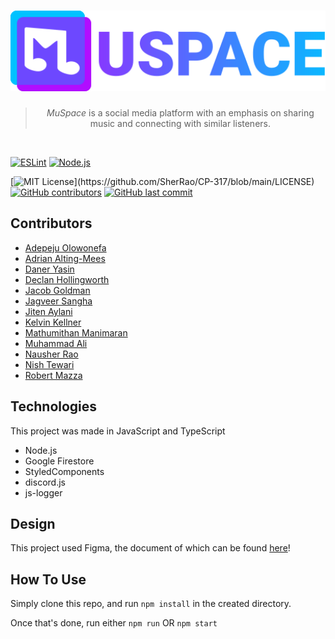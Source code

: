 <h1 align="center"> 
  <a href=""><img src="public/logo.svg" width="512"/></a>
</h1>

<blockquote align="center">
  <em>MuSpace</em> is a social media platform with an emphasis on sharing music and connecting with similar listeners.
</blockquote>

<br/>

[![ESLint](https://github.com/SherRao/CP-317/actions/workflows/eslint.yml/badge.svg)](https://github.com/SherRao/CP-317/actions/workflows/eslint.yml)
[![Node.js](https://github.com/SherRao/CP-317/actions/workflows/node.js.yml/badge.svg)](https://github.com/SherRao/CP-317/actions/workflows/node.js.yml)

[![MIT License](https://img.shields.io/apm/l/atomic-design-ui.svg?)](https://github.com/SherRao/CP-317/blob/main/LICENSE)
[![GitHub contributors](https://img.shields.io/github/contributors/SherRao/CP-317.svg?style=flat)]()
[![GitHub last commit](https://img.shields.io/github/last-commit/SherRao/CP-317.svg?style=flat)]()

## Contributors

- [Adepeju Olowonefa](https://www.github.com/Adepeju-nefa)<br>
- [Adrian Alting-Mees](https://github.com/AdrianAltingMees)<br>
- [Daner Yasin](https://github.com/danerkestey)<br>
- [Declan Hollingworth](https://github.com/wowitsdeclan)<br>
- [Jacob Goldman](https://github.com/Caboji)<br>
- [Jagveer Sangha](https://github.com/Jagveer-Sangha)<br>
- [Jiten Aylani](https://github.com/aylanij)<br>
- [Kelvin Kellner](https://github.com/kelvinkellner)<br>
- [Mathumithan Manimaran](https://www.github.com/MattDank)<br>
- [Muhammad Ali](https://github.com/zancrash)<br>
- [Nausher Rao](https://www.github.com/sherrao)<br>
- [Nish Tewari](https://github.com/XSilviaX)<br>
- [Robert Mazza](https://github.com/Robert336)<br>

## Technologies

This project was made in JavaScript and TypeScript

- Node.js
- Google Firestore
- StyledComponents
- discord.js
- js-logger

## Design
This project used Figma, the document of which can be found [here](https://www.figma.com/file/Jh6rAs4sNIZPaELM6qcGEt/Website?node-id=0%3A1)!

## How To Use

Simply clone this repo, and run
`npm install` in the created directory.

Once that's done, run either
`npm run` OR `npm start`
